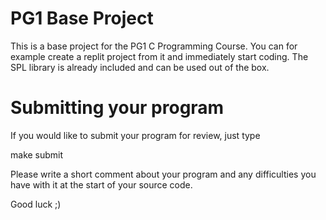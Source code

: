 # PG1 Base Project

This is a base project for the PG1 C Programming Course. You
can for example create a replit project from it and immediately
start coding. The SPL library is already included and can
be used out of the box.

# Submitting your program

If you would like to submit your program for review, just type

make submit

Please write a short comment about your program and any
difficulties you have with it at the start of your source
code.


Good luck ;)

